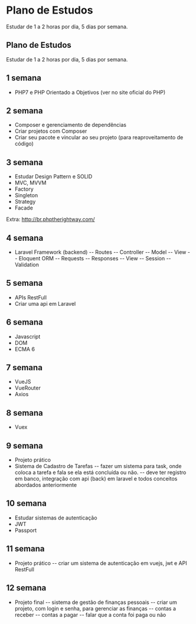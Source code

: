 # Plano de Estudos

Estudar de 1 a 2 horas por dia, 5 dias por semana.

## Plano de Estudos

Estudar de 1 a 2 horas por dia, 5 dias por semana.

## 1 semana
- PHP7 e PHP Orientado a Objetivos (ver no site oficial do PHP)

## 2 semana
- Composer e gerenciamento de dependências
- Criar projetos com Composer
- Criar seu pacote e vincular ao seu projeto (para reaproveitamento de código)

## 3 semana
- Estudar Design Pattern e SOLID
- MVC, MVVM
- Factory
- Singleton
- Strategy
- Facade

Extra: http://br.phptherightway.com/


## 4 semana
- Laravel Framework (backend)
-- Routes
-- Controller
-- Model 
-- View 
-- Eloquent ORM
-- Requests
-- Responses 
-- View 
-- Session 
-- Validation


## 5 semana
- APIs RestFull
- Criar uma api em Laravel


## 6 semana
- Javascript
- DOM
- ECMA 6

## 7 semana
- VueJS
- VueRouter
- Axios

## 8 semana
- Vuex 

## 9 semana
- Projeto prático
- Sistema de Cadastro de Tarefas 
-- fazer um sistema para task, onde coloca a tarefa e fala se ela está concluída ou não.
-- deve ter registro em banco, integração com api (back) em laravel e todos conceitos abordados anteriormente

## 10 semana
- Estudar sistemas de autenticação
- JWT
- Passport

## 11 semana
- Projeto prático
-- criar um sistema de autenticação em vuejs, jwt e API RestFull 

## 12 semana
- Projeto final
-- sistema de gestão de finanças pessoais
-- criar um projeto, com login e senha, para gerenciar as finanças
-- contas a receber
-- contas a pagar 
-- falar que a conta foi paga ou não
